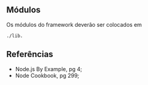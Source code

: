 ## Módulos

Os módulos do framework deverão ser colocados em 

    ./lib.

## Referências

* Node.js By Example, pg 4;
* Node Cookbook, pg 299;